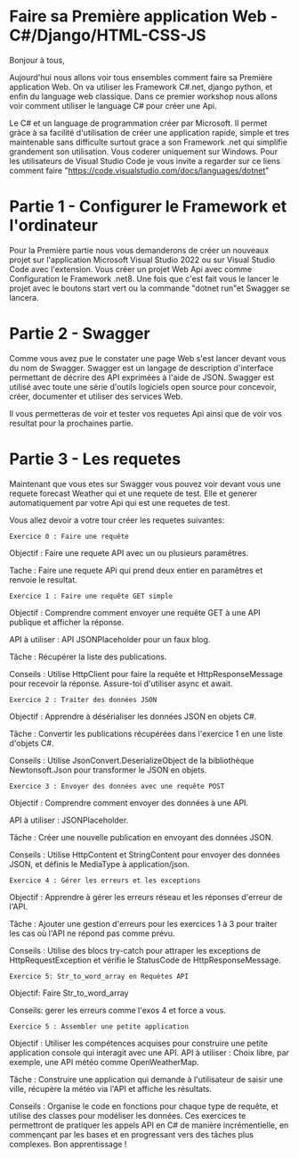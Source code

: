 
# Faire sa Première application Web - C#/Django/HTML-CSS-JS

Bonjour à tous,

Aujourd'hui nous allons voir tous ensembles comment faire sa Première application Web. On va utiliser les Framework C#.net, django python, et enfin du language web classique. Dans ce premier workshop nous allons voir comment utiliser le language C# pour créer une Api.
 
Le C# et un language de programmation créer par Microsoft. Il permet gràce à sa facilité d'utilisation de créer une application rapide, simple et tres maintenable sans difficulte surtout grace a son Framework .net qui simplifie grandement son utilisation. Vous coderer uniquement sur Windows. Pour les utilisateurs de Visual Studio Code je vous invite a regarder sur ce liens comment faire "https://code.visualstudio.com/docs/languages/dotnet"

# Partie 1 - Configurer le Framework et l'ordinateur

Pour la Première partie nous vous demanderons de créer un nouveaux projet sur l'application Microsoft Visual Studio 2022 ou sur Visual Studio Code avec l'extension. Vous créer un projet Web Api avec comme Configuration le Framework .net8. Une fois que c'est fait vous le lancer le projet avec le boutons start vert ou la commande "dotnet run"et Swagger se lancera.

# Partie 2 - Swagger

Comme vous avez pue le constater une page Web s'est lancer devant vous du nom de Swagger. Swagger est un langage de description d'interface permettant de décrire des API exprimées à l'aide de JSON. Swagger est utilisé avec toute une série d'outils logiciels open source pour concevoir, créer, documenter et utiliser des services Web. 

Il vous permetteras de voir et tester vos requetes Api ainsi que de voir vos resultat pour la prochaines partie.

# Partie 3 - Les requetes

Maintenant que vous etes sur Swagger vous pouvez voir devant vous une requete forecast Weather qui et une requete de test. Elle et generer automatiquement par votre Api qui est une requetes de test.

Vous allez devoir a votre tour créer les requetes suivantes:

    Exercice 0 : Faire une requête

Objectif : Faire une requete API avec un ou plusieurs paramêtres.

Tache : Faire une requete APi qui prend deux entier en paramêtres et renvoie le resultat.

    Exercice 1 : Faire une requête GET simple

Objectif : Comprendre comment envoyer une requête GET à une API publique et afficher la réponse.

API à utiliser : API JSONPlaceholder pour un faux blog.

Tâche : Récupérer la liste des publications.

Conseils : Utilise HttpClient pour faire la requête et HttpResponseMessage pour recevoir la réponse. Assure-toi d'utiliser async et await.

    Exercice 2 : Traiter des données JSON

Objectif : Apprendre à désérialiser les données JSON en objets C#.

Tâche : Convertir les publications récupérées dans l'exercice 1 en une liste d'objets C#.

Conseils : Utilise JsonConvert.DeserializeObject de la bibliothèque Newtonsoft.Json pour transformer le JSON en objets.

    Exercice 3 : Envoyer des données avec une requête POST

Objectif : Comprendre comment envoyer des données à une API.

API à utiliser : JSONPlaceholder.

Tâche : Créer une nouvelle publication en envoyant des données JSON.

Conseils : Utilise HttpContent et StringContent pour envoyer des données JSON, et définis le MediaType à application/json.
    
    Exercice 4 : Gérer les erreurs et les exceptions

Objectif : Apprendre à gérer les erreurs réseau et les réponses d'erreur de l'API.

Tâche : Ajouter une gestion d'erreurs pour les exercices 1 à 3 pour traiter les cas où l'API ne répond pas comme prévu.

Conseils : Utilise des blocs try-catch pour attraper les exceptions de HttpRequestException et vérifie le StatusCode de HttpResponseMessage.


    Exercice 5: Str_to_word_array en Requètes API

Objectif: Faire Str_to_word_array

Conseils: gerer les erreurs comme l'exos 4 et force a vous.

    Exercice 5 : Assembler une petite application

Objectif : Utiliser les compétences acquises pour construire une petite application console qui interagit avec une API.
API à utiliser : Choix libre, par exemple, une API météo comme OpenWeatherMap.

Tâche : Construire une application qui demande à l'utilisateur de saisir une ville, récupère la météo via l'API et affiche les résultats.

Conseils : Organise le code en fonctions pour chaque type de requête, et utilise des classes pour modéliser les données.
Ces exercices te permettront de pratiquer les appels API en C# de manière incrémentielle, en commençant par les bases et en progressant vers des tâches plus complexes. Bon apprentissage !
